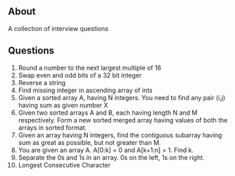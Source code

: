 ## About
A collection of interview questions

## Questions
1. Round a number to the next largest multiple of 16
2. Swap even and odd bits of a 32 bit integer
3. Reverse a string
4. Find missing integer in ascending array of ints
5. Given a sorted array A, having N integers. You need to find any pair (i,j) having sum as given number X
6. Given two sorted arrays A and B, each having length N and M respectively. Form a new sorted merged array having values of both the arrays in sorted format.
7. Given an array having N integers, find the contiguous subarray having sum as great as possible, but not greater than M.
8. You are given an array A. A[0:k] = 0 and A[k+1:n] = 1. Find k.
9. Separate the 0s and 1s in an array. 0s on the left, 1s on the right.
10. Longest Consecutive Character